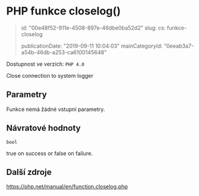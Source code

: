 PHP funkce closelog()
=====================

> id: "00e48f52-911e-4508-897e-46dbe0ba52d2"
> slug:
> 	cs: funkce-closelog
> 
> publicationDate: "2019-09-11 10:04:03"
> mainCategoryId: "0eeab3a7-a54b-46db-a253-ca6100145648"

Dostupnost ve verzích: `PHP 4.0`

Close connection to system logger


Parametry
--------------

Funkce nemá žádné vstupní parametry.

Návratové hodnoty
----------------

`bool`

true on success or false on failure.

Další zdroje
------------

https://php.net/manual/en/function.closelog.php
